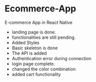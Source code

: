 # Ecommerce-App
E-commerce App in React Native

- landing page is done.
- functionalities are still pending.
- Added Styles
- Basic skeleton is done
- The API is added
- Authentication error during connection
- login page complete.
- changed the color combination
- added cart functionality
